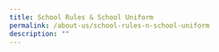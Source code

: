 ```yaml
---
title: School Rules & School Uniform
permalink: /about-us/school-rules-n-school-uniform
description: ""
---
```


